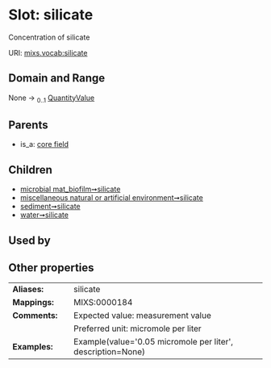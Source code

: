 
# Slot: silicate


Concentration of silicate

URI: [mixs.vocab:silicate](https://w3id.org/mixs/vocab/silicate)


## Domain and Range

None &#8594;  <sub>0..1</sub> [QuantityValue](QuantityValue.md)

## Parents

 *  is_a: [core field](core_field.md)

## Children

 *  [microbial mat_biofilm➞silicate](microbial_mat_biofilm_silicate.md)
 *  [miscellaneous natural or artificial environment➞silicate](miscellaneous_natural_or_artificial_environment_silicate.md)
 *  [sediment➞silicate](sediment_silicate.md)
 *  [water➞silicate](water_silicate.md)

## Used by


## Other properties

|  |  |  |
| --- | --- | --- |
| **Aliases:** | | silicate |
| **Mappings:** | | MIXS:0000184 |
| **Comments:** | | Expected value: measurement value |
|  | | Preferred unit: micromole per liter |
| **Examples:** | | Example(value='0.05 micromole per liter', description=None) |

